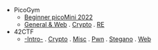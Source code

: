 - PicoGym
  - [Beginner picoMini 2022](https://github.com/nuoxoxo/CTF_writeups/blob/main/pico__beginner_mini_2022.md)
  - [General & Web](https://github.com/nuoxoxo/writeups/blob/main/pico__web_and_general.md) . 
[Crypto](https://github.com/nuoxoxo/CTF_writeups/blob/main/pico__crypto.md) .
[RE](https://github.com/nuoxoxo/writeups/blob/main/pico__reverse_engineering.md)
- 42CTF
  - [-Intro-](https://github.com/nuoxoxo/CTF_writeups/blob/main/42ctf__intro.md) . 
[Crypto](https://github.com/nuoxoxo/CTF_writeups/blob/main/42ctf__crypto.md) . 
[Misc](https://github.com/nuoxoxo/writeups/blob/main/42ctf__misc.md) . 
[Pwn](https://github.com/nuoxoxo/writeups/blob/main/42ctf__pwn.md) . 
[Stegano](https://github.com/nuoxoxo/writeups/blob/main/42ctf__stego.md) . 
[Web](https://github.com/nuoxoxo/writeups/blob/main/42ctf__web.md)
